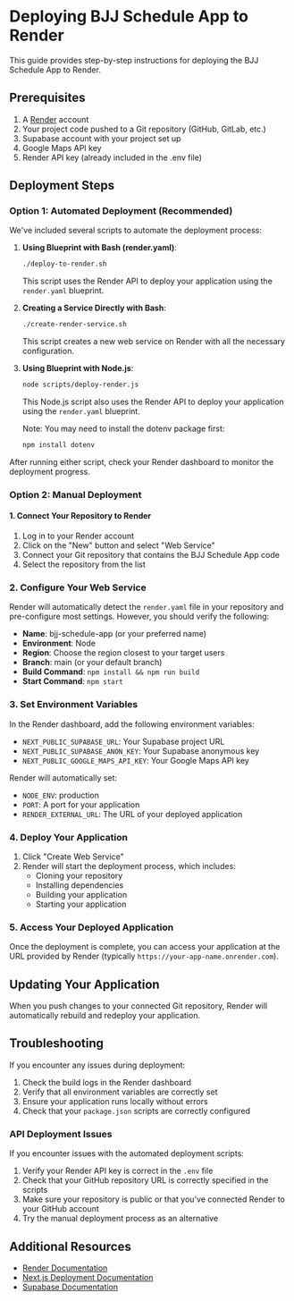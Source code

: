 # Deploying BJJ Schedule App to Render

This guide provides step-by-step instructions for deploying the BJJ Schedule App to Render.

## Prerequisites

1. A [Render](https://render.com/) account
2. Your project code pushed to a Git repository (GitHub, GitLab, etc.)
3. Supabase account with your project set up
4. Google Maps API key
5. Render API key (already included in the .env file)

## Deployment Steps

### Option 1: Automated Deployment (Recommended)

We've included several scripts to automate the deployment process:

1. **Using Blueprint with Bash (render.yaml)**:
   ```bash
   ./deploy-to-render.sh
   ```
   This script uses the Render API to deploy your application using the `render.yaml` blueprint.

2. **Creating a Service Directly with Bash**:
   ```bash
   ./create-render-service.sh
   ```
   This script creates a new web service on Render with all the necessary configuration.

3. **Using Blueprint with Node.js**:
   ```bash
   node scripts/deploy-render.js
   ```
   This Node.js script also uses the Render API to deploy your application using the `render.yaml` blueprint.
   
   Note: You may need to install the dotenv package first:
   ```bash
   npm install dotenv
   ```

After running either script, check your Render dashboard to monitor the deployment progress.

### Option 2: Manual Deployment

#### 1. Connect Your Repository to Render

1. Log in to your Render account
2. Click on the "New" button and select "Web Service"
3. Connect your Git repository that contains the BJJ Schedule App code
4. Select the repository from the list

### 2. Configure Your Web Service

Render will automatically detect the `render.yaml` file in your repository and pre-configure most settings. However, you should verify the following:

- **Name**: bjj-schedule-app (or your preferred name)
- **Environment**: Node
- **Region**: Choose the region closest to your target users
- **Branch**: main (or your default branch)
- **Build Command**: `npm install && npm run build`
- **Start Command**: `npm start`

### 3. Set Environment Variables

In the Render dashboard, add the following environment variables:

- `NEXT_PUBLIC_SUPABASE_URL`: Your Supabase project URL
- `NEXT_PUBLIC_SUPABASE_ANON_KEY`: Your Supabase anonymous key
- `NEXT_PUBLIC_GOOGLE_MAPS_API_KEY`: Your Google Maps API key

Render will automatically set:
- `NODE_ENV`: production
- `PORT`: A port for your application
- `RENDER_EXTERNAL_URL`: The URL of your deployed application

### 4. Deploy Your Application

1. Click "Create Web Service"
2. Render will start the deployment process, which includes:
   - Cloning your repository
   - Installing dependencies
   - Building your application
   - Starting your application

### 5. Access Your Deployed Application

Once the deployment is complete, you can access your application at the URL provided by Render (typically `https://your-app-name.onrender.com`).

## Updating Your Application

When you push changes to your connected Git repository, Render will automatically rebuild and redeploy your application.

## Troubleshooting

If you encounter any issues during deployment:

1. Check the build logs in the Render dashboard
2. Verify that all environment variables are correctly set
3. Ensure your application runs locally without errors
4. Check that your `package.json` scripts are correctly configured

### API Deployment Issues

If you encounter issues with the automated deployment scripts:

1. Verify your Render API key is correct in the `.env` file
2. Check that your GitHub repository URL is correctly specified in the scripts
3. Make sure your repository is public or that you've connected Render to your GitHub account
4. Try the manual deployment process as an alternative

## Additional Resources

- [Render Documentation](https://render.com/docs)
- [Next.js Deployment Documentation](https://nextjs.org/docs/deployment)
- [Supabase Documentation](https://supabase.io/docs)